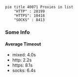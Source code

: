
```mermaid
pie title 40071 Proxies in list
    "HTTP" : 28199
    "HTTPS": 10418
    "SOCKS" : 8413
```

### Some Info
#### Average Timeout

- mixed: 4.0s
- http: 2.2s
- https: 8.1s
- socks: 6.4s